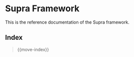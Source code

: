 # Supra Framework

This is the reference documentation of the Supra framework.

## Index

> {{move-index}}
